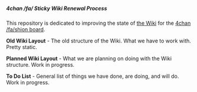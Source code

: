 ##### 4chan /fa/ Sticky Wiki Renewal Process

This repository is dedicated to improving the state of [the Wiki](http://tuxbell.com/index.php/Main_Page) for the [4chan /fa/shion board](4chan.org/fa/catalog).

**Old Wiki Layout** - The old structure of the Wiki. What we have to work with. Pretty static.

**Planned Wiki Layout** - What we are planning on doing with the Wiki structure. Work in progress.

**To Do List** - General list of things we have done, are doing, and will do. Work in progress.



